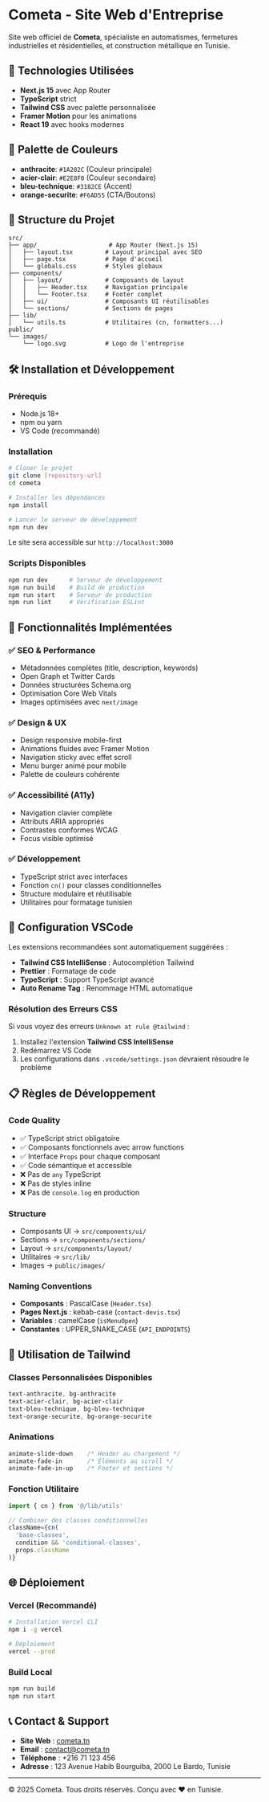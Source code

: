 # Cometa - Site Web d'Entreprise

Site web officiel de **Cometa**, spécialiste en automatismes, fermetures industrielles et résidentielles, et construction métallique en Tunisie.

## 🚀 Technologies Utilisées

- **Next.js 15** avec App Router
- **TypeScript** strict
- **Tailwind CSS** avec palette personnalisée
- **Framer Motion** pour les animations
- **React 19** avec hooks modernes

## 🎨 Palette de Couleurs

- **anthracite**: `#1A202C` (Couleur principale)
- **acier-clair**: `#E2E8F0` (Couleur secondaire)
- **bleu-technique**: `#3182CE` (Accent)
- **orange-securite**: `#F6AD55` (CTA/Boutons)

## 📁 Structure du Projet

```
src/
├── app/                    # App Router (Next.js 15)
│   ├── layout.tsx         # Layout principal avec SEO
│   ├── page.tsx           # Page d'accueil
│   └── globals.css        # Styles globaux
├── components/
│   ├── layout/            # Composants de layout
│   │   ├── Header.tsx     # Navigation principale
│   │   └── Footer.tsx     # Footer complet
│   ├── ui/                # Composants UI réutilisables
│   └── sections/          # Sections de pages
├── lib/
│   └── utils.ts           # Utilitaires (cn, formatters...)
public/
└── images/
    └── logo.svg           # Logo de l'entreprise
```

## 🛠️ Installation et Développement

### Prérequis
- Node.js 18+ 
- npm ou yarn
- VS Code (recommandé)

### Installation
```bash
# Cloner le projet
git clone [repository-url]
cd cometa

# Installer les dépendances
npm install

# Lancer le serveur de développement
npm run dev
```

Le site sera accessible sur `http://localhost:3000`

### Scripts Disponibles
```bash
npm run dev      # Serveur de développement
npm run build    # Build de production
npm run start    # Serveur de production
npm run lint     # Vérification ESLint
```

## 🎯 Fonctionnalités Implémentées

### ✅ SEO & Performance
- Métadonnées complètes (title, description, keywords)
- Open Graph et Twitter Cards
- Données structurées Schema.org
- Optimisation Core Web Vitals
- Images optimisées avec `next/image`

### ✅ Design & UX
- Design responsive mobile-first
- Animations fluides avec Framer Motion
- Navigation sticky avec effet scroll
- Menu burger animé pour mobile
- Palette de couleurs cohérente

### ✅ Accessibilité (A11y)
- Navigation clavier complète
- Attributs ARIA appropriés
- Contrastes conformes WCAG
- Focus visible optimisé

### ✅ Développement
- TypeScript strict avec interfaces
- Fonction `cn()` pour classes conditionnelles
- Structure modulaire et réutilisable
- Utilitaires pour formatage tunisien

## 🔧 Configuration VSCode

Les extensions recommandées sont automatiquement suggérées :
- **Tailwind CSS IntelliSense** : Autocomplétion Tailwind
- **Prettier** : Formatage de code
- **TypeScript** : Support TypeScript avancé
- **Auto Rename Tag** : Renommage HTML automatique

### Résolution des Erreurs CSS

Si vous voyez des erreurs `Unknown at rule @tailwind` :
1. Installez l'extension **Tailwind CSS IntelliSense**
2. Redémarrez VS Code
3. Les configurations dans `.vscode/settings.json` devraient résoudre le problème

## 📋 Règles de Développement

### Code Quality
- ✅ TypeScript strict obligatoire
- ✅ Composants fonctionnels avec arrow functions
- ✅ Interface `Props` pour chaque composant
- ✅ Code sémantique et accessible
- ❌ Pas de `any` TypeScript
- ❌ Pas de styles inline
- ❌ Pas de `console.log` en production

### Structure
- Composants UI → `src/components/ui/`
- Sections → `src/components/sections/`
- Layout → `src/components/layout/`
- Utilitaires → `src/lib/`
- Images → `public/images/`

### Naming Conventions
- **Composants** : PascalCase (`Header.tsx`)
- **Pages Next.js** : kebab-case (`contact-devis.tsx`)
- **Variables** : camelCase (`isMenuOpen`)
- **Constantes** : UPPER_SNAKE_CASE (`API_ENDPOINTS`)

## 🎨 Utilisation de Tailwind

### Classes Personnalisées Disponibles
```css
text-anthracite, bg-anthracite
text-acier-clair, bg-acier-clair  
text-bleu-technique, bg-bleu-technique
text-orange-securite, bg-orange-securite
```

### Animations
```css
animate-slide-down    /* Header au chargement */
animate-fade-in       /* Éléments au scroll */
animate-fade-in-up    /* Footer et sections */
```

### Fonction Utilitaire
```typescript
import { cn } from '@/lib/utils'

// Combiner des classes conditionnelles
className={cn(
  'base-classes',
  condition && 'conditional-classes',
  props.className
)}
```

## 🌐 Déploiement

### Vercel (Recommandé)
```bash
# Installation Vercel CLI
npm i -g vercel

# Déploiement
vercel --prod
```

### Build Local
```bash
npm run build
npm run start
```

## 📞 Contact & Support

- **Site Web** : [cometa.tn](https://cometa.tn)
- **Email** : contact@cometa.tn
- **Téléphone** : +216 71 123 456
- **Adresse** : 123 Avenue Habib Bourguiba, 2000 Le Bardo, Tunisie

---

© 2025 Cometa. Tous droits réservés. Conçu avec ❤️ en Tunisie.
